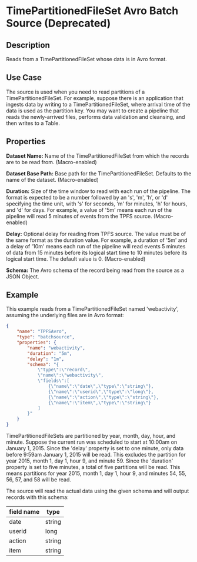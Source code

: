 # TimePartitionedFileSet Avro Batch Source (Deprecated)


Description
-----------
Reads from a TimePartitionedFileSet whose data is in Avro format.


Use Case
--------
The source is used when you need to read partitions of a TimePartitionedFileSet.
For example, suppose there is an application that ingests data by writing to a TimePartitionedFileSet,
where arrival time of the data is used as the partition key. You may want to create a pipeline that
reads the newly-arrived files, performs data validation and cleansing, and then writes to a Table.


Properties
----------
**Dataset Name:** Name of the TimePartitionedFileSet from which the records are to be read from. (Macro-enabled)

**Dataset Base Path:** Base path for the TimePartitionedFileSet. Defaults to the name of the
dataset. (Macro-enabled)

**Duration:** Size of the time window to read with each run of the pipeline. The format is
expected to be a number followed by an 's', 'm', 'h', or 'd' specifying the time unit, with
's' for seconds, 'm' for minutes, 'h' for hours, and 'd' for days. For example, a value of
'5m' means each run of the pipeline will read 5 minutes of events from the TPFS source. (Macro-enabled)

**Delay:** Optional delay for reading from TPFS source. The value must be of the same
format as the duration value. For example, a duration of '5m' and a delay of '10m' means
each run of the pipeline will read events 5 minutes of data from 15 minutes before its logical
start time to 10 minutes before its logical start time. The default value is 0. (Macro-enabled)

**Schema:** The Avro schema of the record being read from the source as a JSON Object.


Example
-------
This example reads from a TimePartitionedFileSet named 'webactivity', assuming the underlying
files are in Avro format:

```json
{
    "name": "TPFSAvro",
    "type": "batchsource",
    "properties": {
        "name": "webactivity",
        "duration": "5m",
        "delay": "1m",
        "schema": "{
            \"type\":\"record\",
            \"name\":\"webactivity\",
            \"fields\":[
                {\"name\":\"date\",\"type\":\"string\"},
                {\"name\":\"userid\",\"type\":\"long\"},
                {\"name\":\"action\",\"type\":\"string\"},
                {\"name\":\"item\",\"type\":\"string\"}
            ]
        }"
    }
}
```

TimePartitionedFileSets are partitioned by year, month, day, hour, and minute. Suppose the
current run was scheduled to start at 10:00am on January 1, 2015. Since the 'delay'
property is set to one minute, only data before 9:59am January 1, 2015 will be read. This
excludes the partition for year 2015, month 1, day 1, hour 9, and minute 59. Since the
'duration' property is set to five minutes, a total of five partitions will be read. This
means partitions for year 2015, month 1, day 1, hour 9, and minutes 54, 55, 56, 57, and 58
will be read. 

The source will read the actual data using the given schema and will output records with
this schema:

| field name  | type    |
| ----------- | ------- |
| date        | string  |
| userid      | long    |
| action      | string  |
| item        | string  |
